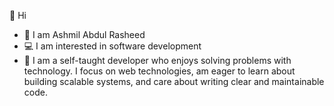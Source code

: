 👋 Hi
- 🗿 I am Ashmil Abdul Rasheed
- 💻 I am interested in software development
- 🐺 I am a self-taught developer who enjoys solving problems with technology. I focus on web technologies, am eager to learn about building scalable systems, and care about writing clear and maintainable        code.
